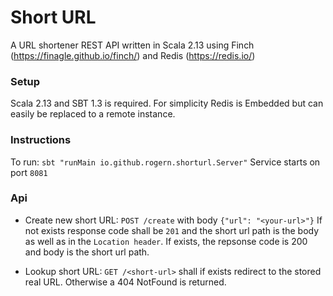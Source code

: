 # Short URL
A URL shortener REST API written in Scala 2.13 using Finch (https://finagle.github.io/finch/) and Redis (https://redis.io/)

### Setup
Scala 2.13 and SBT 1.3 is required.
For simplicity Redis is Embedded but can easily be replaced to a remote instance.

### Instructions
To run: `sbt "runMain io.github.rogern.shorturl.Server"`
Service starts on port `8081`

### Api
- Create new short URL:
`POST /create` with body `{"url": "<your-url>"}`
If not exists response code shall be `201` and the short url path is the body as well as in the `Location header`.
If exists, the repsonse code is 200 and body is the short url path.

- Lookup short URL:
`GET /<short-url>` shall if exists redirect to the stored real URL. Otherwise a 404 NotFound is returned.
  